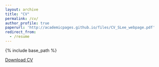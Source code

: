 ```yaml
---
layout: archive
title: "CV"
permalink: /cv/
author_profile: true
paperurl: 'http://academicpages.github.io/files/CV_SLee_webpage.pdf'
redirect_from:
  - /resume
---
```



{% include base_path %}

<a href="http://academicpages.github.io/files/CV_SLee_webpage.pdf" class="btn">Download CV</a>
